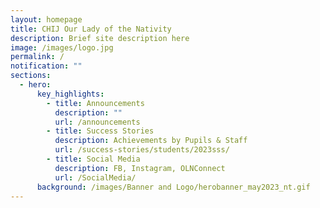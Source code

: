 ```yaml
---
layout: homepage
title: CHIJ Our Lady of the Nativity
description: Brief site description here
image: /images/logo.jpg
permalink: /
notification: ""
sections:
  - hero:
      key_highlights:
        - title: Announcements
          description: ""
          url: /announcements
        - title: Success Stories
          description: Achievements by Pupils & Staff
          url: /success-stories/students/2023sss/
        - title: Social Media
          description: FB, Instagram, OLNConnect
          url: /SocialMedia/
      background: /images/Banner and Logo/herobanner_may2023_nt.gif
---
```

